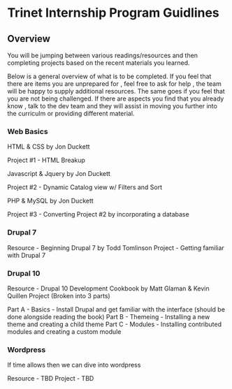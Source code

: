 # Trinet Internship Program Guidlines

## Overview

You will be jumping between various readings/resources and then completing projects based on the recent materials you learned. 

Below is a general overview of what is to be completed. If you feel that there are items you are unprepared for , feel free to ask for help , the team will be happy to supply additional resources. The same goes if you feel that you are not being challenged. If there are aspects you find that you already know , talk to the dev team and they will assist in moving you further into the curriculm or providing different material. 

### Web Basics

HTML & CSS by Jon Duckett

Project #1 - HTML Breakup

Javascript & Jquery by Jon Duckett

Project #2 - Dynamic Catalog view w/ Filters and Sort

PHP & MySQL by Jon Duckett

Project #3 - Converting Project #2 by incorporating a database

### Drupal 7 

Resource - Beginning Drupal 7 by Todd Tomlinson
Project - Getting familiar with Drupal 7

### Drupal 10

Resource - Drupal 10 Development Cookbook by Matt Glaman & Kevin Quillen
Project (Broken into 3 parts)

Part A - Basics - Install Drupal and get familiar with the interface (should be done alongside reading the book)
Part B - Themeing - Installing a new theme and creating a child theme
Part C - Modules - Installing contributed modules and creating a custom module

### Wordpress

If time allows then we can dive into wordpress

Resource - TBD
Project - TBD
